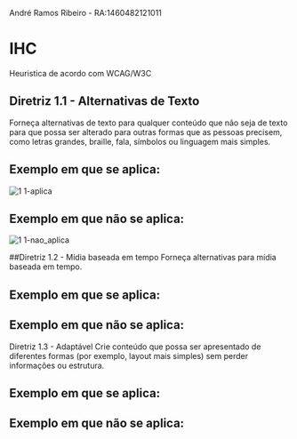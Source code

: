 André Ramos Ribeiro - RA:1460482121011

# IHC

Heuristica de acordo com WCAG/W3C

## Diretriz 1.1 - Alternativas de Texto

Forneça alternativas de texto para qualquer conteúdo que não seja de texto para que possa ser alterado para outras formas que as pessoas precisem, como letras grandes, braille, fala, símbolos ou linguagem mais simples.

## Exemplo em que se aplica:
![1 1-aplica](https://user-images.githubusercontent.com/89146258/187182919-c15ed9f9-c403-4a9f-8e10-fef746b6fddb.png)

## Exemplo em que não se aplica:
![1 1-nao_aplica](https://user-images.githubusercontent.com/89146258/187183163-180ae65c-47fb-49d6-85e7-c7f1e897c394.png)

##Diretriz 1.2 - Mídia baseada em tempo
Forneça alternativas para mídia baseada em tempo.

## Exemplo em que se aplica:

## Exemplo em que não se aplica:

Diretriz 1.3 - Adaptável
Crie conteúdo que possa ser apresentado de diferentes formas (por exemplo, layout mais simples) sem perder informações ou estrutura.

## Exemplo em que se aplica:

## Exemplo em que não se aplica:
